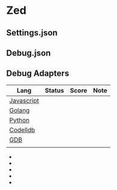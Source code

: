# Zed

## Settings.json

## Debug.json

## Debug Adapters

| Lang                 | Status | Score | Note |
| -------------------- | ------ | ----- | ---- |
| [Javascript][js]     |        |       |      |
| [Golang][go]         |        |       |      |
| [Python][py]         |        |       |      |
| [Codelldb][codelldb] |        |       |      |
| [GDB][gdb]           |        |       |      |
|                      |        |       |      |

- [js]: https://github.com/microsoft/vscode-js-debug "javascript"
- [go]: https://github.com/go-delve/delve "golang"
- [py]: https://github.com/microsoft/debugpy "python"
- [codelldb]: https://github.com/vadimcn/codelldb "codelldb"
- [gdb]: https://sourceware.org/gdb/ "gdb"
